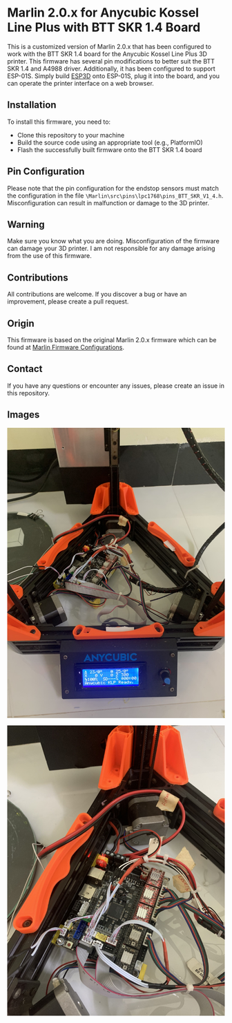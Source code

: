 # Marlin 2.0.x for Anycubic Kossel Line Plus with BTT SKR 1.4 Board

This is a customized version of Marlin 2.0.x that has been configured to work with the BTT SKR 1.4 board for the Anycubic Kossel Line Plus 3D printer. This firmware has several pin modifications to better suit the BTT SKR 1.4 and A4988 driver. Additionally, it has been configured to support ESP-01S. Simply build [ESP3D](https://github.com/luc-github/ESP3D) onto ESP-01S, plug it into the board, and you can operate the printer interface on a web browser. 

## Installation

To install this firmware, you need to:
- Clone this repository to your machine
- Build the source code using an appropriate tool (e.g., PlatformIO)
- Flash the successfully built firmware onto the BTT SKR 1.4 board

## Pin Configuration

Please note that the pin configuration for the endstop sensors must match the configuration in the file `\Marlin\src\pins\lpc1768\pins_BTT_SKR_V1_4.h`. Misconfiguration can result in malfunction or damage to the 3D printer.

## Warning

Make sure you know what you are doing. Misconfiguration of the firmware can damage your 3D printer. I am not responsible for any damage arising from the use of this firmware.

## Contributions

All contributions are welcome. If you discover a bug or have an improvement, please create a pull request.

## Origin

This firmware is based on the original Marlin 2.0.x firmware which can be found at [Marlin Firmware Configurations](https://github.com/MarlinFirmware/Marlin).

## Contact

If you have any questions or encounter any issues, please create an issue in this repository.

## Images

![Image 1](images/1.jpg)

![Image 2](images/2.jpg)
